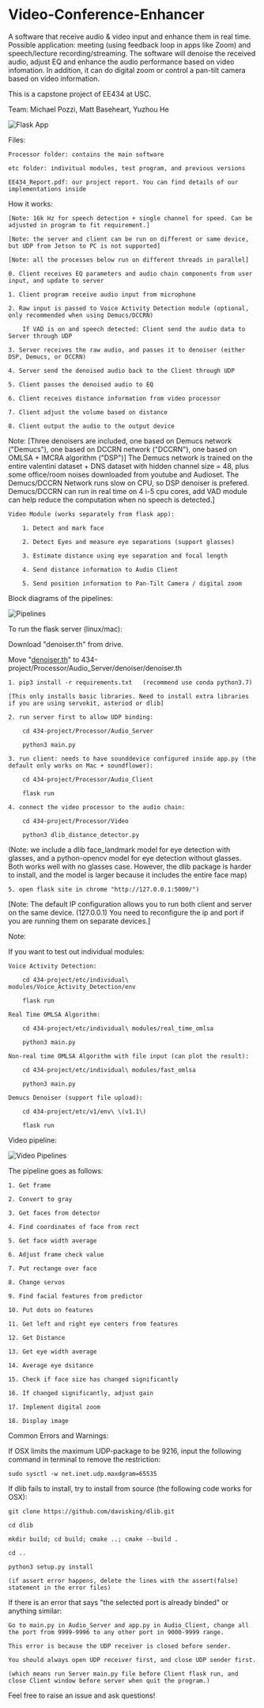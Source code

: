 # Video-Conference-Enhancer

A software that receive audio & video input and enhance them in real time. Possible application: meeting (using feedback loop in apps like Zoom) and speech/lecture recording/streaming. The software will denoise the received audio, adjust EQ and enhance the audio performance based on video infomation. In addition, it can do digital zoom or control a pan-tilt camera based on video information.

This is a capstone project of EE434 at USC.

Team: Michael Pozzi, Matt Baseheart, Yuzhou He

![Flask App](example.jpeg)

Files:

    Processor folder: contains the main software

    etc folder: indivitual modules, test program, and previous versions

    EE434_Report.pdf: our project report. You can find details of our implementations inside


How it works:
    
    [Note: 16k Hz for speech detection + single channel for speed. Can be adjusted in program to fit requirement.]

    [Note: the server and client can be run on different or same device, but UDP from Jetson to PC is not supported]

    [Note: all the processes below run on different threads in parallel]

    0. Client receives EQ parameters and audio chain components from user input, and update to server

    1. Client program receive audio input from microphone
    
    2. Raw input is passed to Voice Activity Detection module (optional, only recommended when using Demucs/DCCRN)

        If VAD is on and speech detected: Client send the audio data to Server through UDP

    3. Server receives the raw audio, and passes it to denoiser (either DSP, Demucs, or DCCRN)

    4. Server send the denoised audio back to the Client through UDP

    5. Client passes the denoised audio to EQ

    6. Client receives distance information from video processor

    7. Client adjust the volume based on distance

    8. Client output the audio to the output device
    
Note: [Three denoisers are included, one based on Demucs network ("Demucs"), one based on DCCRN network ("DCCRN"), one based on OMLSA + IMCRA algorithm ("DSP")] The Demucs network is trained on the entire valentini dataset + DNS dataset with hidden channel size = 48, plus some office/room noises downloaded from youtube and Audioset. The Demucs/DCCRN Network runs slow on CPU, so DSP denoiser is prefered. Demucs/DCCRN can run in real time on 4 i-5 cpu cores, add VAD module can help reduce the computation when no speech is detected.]

    Video Module (works separately from flask app):

        1. Detect and mark face 

        2. Detect Eyes and measure eye separations (support glasses)

        3. Estimate distance using eye separation and focal length

        4. Send distance information to Audio Client

        5. Send position information to Pan-Tilt Camera / digital zoom

Block diagrams of the pipelines:

![Pipelines](mode2.jpeg)

To run the flask server (linux/mac):

Download "denoiser.th" from drive. 

Move "[denoiser.th](https://drive.google.com/file/d/17WuFlrUMJZdYiYEqvBfq4hmAd3x_NwDm/view?usp=sharing)" to 434-project/Processor/Audio_Server/denoiser/denoiser.th

    1. pip3 install -r requirements.txt   (recommend use conda python3.7)

    [This only installs basic libraries. Need to install extra libraries if you are using servokit, asteriod or dlib]

    2. run server first to allow UDP binding:

        cd 434-project/Processor/Audio_Server

        python3 main.py

    3. run client: needs to have sounddevice configured inside app.py (the default only works on Mac + soundflower):
    
        cd 434-project/Processor/Audio_Client

        flask run

    4. connect the video processor to the audio chain:

        cd 434-project/Processor/Video
        
        python3 dlib_distance_detector.py

(Note: we include a dlib face_landmark model for eye detection with glasses, and a python-opencv model for eye detection without glasses. Both works well with no glasses case. However, the dlib package is harder to install, and the model is larger because it includes the entire face map)

    5. open flask site in chrome "http://127.0.0.1:5000/")

[Note: The default IP configuration allows you to run both client and server on the same device. (127.0.0.1) You need to reconfigure the ip and port if you are running them on separate devices.]

Note:

If you want to test out individual modules:

    Voice Activity Detection:

        cd 434-project/etc/individual\ modules/Voice_Activity_Detection/env
        
        flask run

    Real Time OMLSA Algorithm:

        cd 434-project/etc/individual\ modules/real_time_omlsa 

        python3 main.py
    
    Non-real time OMLSA Algorithm with file input (can plot the result):

        cd 434-project/etc/individual\ modules/fast_omlsa

        python3 main.py

    Demucs Denoiser (support file upload):

        cd 434-project/etc/v1/env\ \(v1.1\)

        flask run 


Video pipeline:

![Video Pipelines](video_pipeline.jpeg)

The pipeline goes as follows:

    1. Get frame 

    2. Convert to gray 

    3. Get faces from detector 

    4. Find coordinates of face from rect 

    5. Get face width average 

    6. Adjust frame check value 

    7. Put rectange over face 

    8. Change servos 

    9. Find facial features from predictor

    10. Put dots on features 

    11. Get left and right eye centers from features 

    12. Get Distance

    13. Get eye width average 

    14. Average eye dsitance 

    15. Check if face size has changed significantly 

    16. If changed significantly, adjust gain 

    17. Implement digital zoom 

    18. Display image 



Common Errors and Warnings:

If OSX limits the maximum UDP-package to be 9216, input the following command in terminal to remove the restriction:

    sudo sysctl -w net.inet.udp.maxdgram=65535


If dlib fails to install, try to install from source (the following code works for OSX):

    git clone https://github.com/davisking/dlib.git

    cd dlib

    mkdir build; cd build; cmake ..; cmake --build .

    cd ..

    python3 setup.py install

    (if assert error happens, delete the lines with the assert(false) statement in the error files)
    


If there is an error that says "the selected port is already binded" or anything similar:

    Go to main.py in Audio_Server and app.py in Audio_Client, change all the port from 9999-9996 to any other port in 9000-9999 range. 
    
    This error is because the UDP receiver is closed before sender. 
    
    You should always open UDP receiver first, and close UDP sender first. 
    
    (which means run Server main.py file before Client flask run, and close Client window before server when quit the program.)

Feel free to raise an issue and ask questions!
